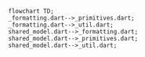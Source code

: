 <!---
Generated by https://github.com/polina-c/layerlens
Dependencies that create loop are markes with `!`.
-->

```mermaid
flowchart TD;
_formatting.dart-->_primitives.dart;
_formatting.dart-->_util.dart;
shared_model.dart-->_formatting.dart;
shared_model.dart-->_primitives.dart;
shared_model.dart-->_util.dart;
```

